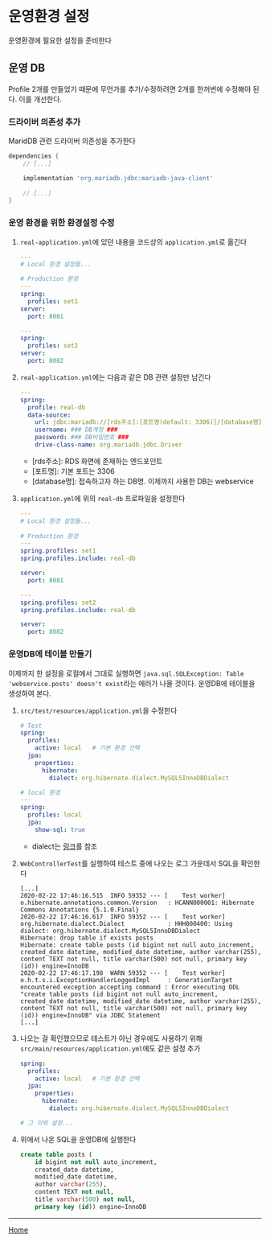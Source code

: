 # 운영환경 설정
운영환경에 필요한 설정을 준비한다

## 운영 DB
Profile 2개를 만들었기 때문에 무언가를 추가/수정하려면 2개를 한꺼번에 수정해야 된다. 이를 개선한다.

### 드라이버 의존성 추가
MaridDB 관련 드라이버 의존성을 추가한다

```groovy
dependencies {
    // [...]

    implementation 'org.mariadb.jdbc:mariadb-java-client'
    
    // [...]
}
```

### 운영 환경을 위한 환경설정 수정
1. `real-application.yml`에 있던 내용을 코드상의 `application.yml`로 옮긴다
    ```yaml
    ---
    # Local 환경 설정들...
   
    # Production 환경
    ---
    spring:
      profiles: set1
    server:
      port: 8081
    
    ---
    spring:
      profiles: set2
    server:
      port: 8082

    ```

1. `real-application.yml`에는 다음과 같은 DB 관련 설정만 남긴다
    ```yaml
    ---
    spring:
      profile: real-db
      data-source:
        url: jdbc:mariadb://[rds주소]:[포트명(default: 3306)]/[database명]
        username: ### DB계정 ###
        password: ### DB비밀번호 ###
        drive-class-name: org.mariadb.jdbc.Driver
    ```
   
    - [rds주소]: RDS 화면에 존재하는 엔드포인트
    - [포트명]: 기본 포트는 3306
    - [database명]: 접속하고자 하는 DB명. 이제까지 사용한 DB는 webservice
   
1. `application.yml`에 위의 `real-db` 프로파일을 설정한다
    ```yaml
    ---
    # Local 환경 설정들...
       
    # Production 환경
    ---
    spring.profiles: set1
    spring.profiles.include: real-db
   
    server:
      port: 8081
   
    ---
    spring.profiles: set2
    spring.profiles.include: real-db
   
    server:
      port: 8082
    ```
   
### 운영DB에 테이블 만들기
이제까지 한 설정을 로컬에서 그대로 실행하면 `java.sql.SQLException: Table 'webservice.posts' doesn't exist`라는 에러가 나올 것이다. 운영DB에 테이블을 생성하여 본다.

1. `src/test/resources/application.yml`을 수정한다
    ```yaml
    # Test
    spring:
      profiles:
        active: local   # 기본 환경 선택
      jpa:
        properties:
          hibernate:
            dialect: org.hibernate.dialect.MySQL5InnoDBDialect
    
    # local 환경
    ---
    spring:
      profiles: local
      jpa:
        show-sql: true
    ```
   
    - dialect는 [링크](https://www.mkyong.com/hibernate/hibernate-dialect-collection/)를 참조

1. `WebControllerTest`를 실행하여 테스트 중에 나오는 로그 가운데서 SQL을 확인한다
    ```text
    [...]
    2020-02-22 17:46:16.515  INFO 59352 --- [    Test worker] o.hibernate.annotations.common.Version   : HCANN000001: Hibernate Commons Annotations {5.1.0.Final}
    2020-02-22 17:46:16.617  INFO 59352 --- [    Test worker] org.hibernate.dialect.Dialect            : HHH000400: Using dialect: org.hibernate.dialect.MySQL5InnoDBDialect
    Hibernate: drop table if exists posts
    Hibernate: create table posts (id bigint not null auto_increment, created_date datetime, modified_date datetime, author varchar(255), content TEXT not null, title varchar(500) not null, primary key (id)) engine=InnoDB
    2020-02-22 17:46:17.198  WARN 59352 --- [    Test worker] o.h.t.s.i.ExceptionHandlerLoggedImpl     : GenerationTarget encountered exception accepting command : Error executing DDL "create table posts (id bigint not null auto_increment, created_date datetime, modified_date datetime, author varchar(255), content TEXT not null, title varchar(500) not null, primary key (id)) engine=InnoDB" via JDBC Statement
    [...]
    ``` 
   
1. 나오는 걸 확인했으므로 테스트가 아닌 경우에도 사용하기 위해 `src/main/resources/application.yml`에도 같은 설정 추가
    ```yaml
    spring:
      profiles:
        active: local   # 기본 환경 선택
      jpa:
        properties:
          hibernate:
            dialect: org.hibernate.dialect.MySQL5InnoDBDialect
    
    # 그 이외 설정...
    ```
   
1. 위에서 나온 SQL을 운영DB에 실행한다 
    ```sql
    create table posts (
        id bigint not null auto_increment, 
        created_date datetime, 
        modified_date datetime, 
        author varchar(255), 
        content TEXT not null, 
        title varchar(500) not null, 
        primary key (id)) engine=InnoDB
    ```

---
[Home](../README.md)
